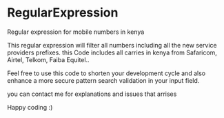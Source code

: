 # RegularExpression
Regular expression for mobile numbers in kenya

This regular expression will filter all numbers including all the new service providers prefixes. this Code includes all carries in kenya from Safaricom, Airtel, Telkom, Faiba Equitel..

Feel free to use this code to shorten your development cycle and also enhance a more secure pattern search validation in your input field.

you can contact me for explanations and issues that arrises

Happy coding :)
